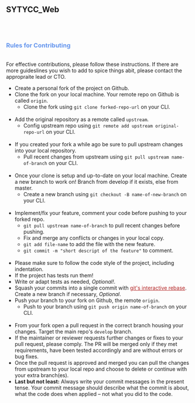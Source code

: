 <style>
  H1 { color: Blue !important; }
  H3 { color: Cornflowerblue !important; }
  a { color: Firebrick !important; }
</style>

## SYTYCC_Web


<br />
<br />

### Rules for Contributing
<br />
For effective contributions, please follow these instructions. If there are more guideslines you wish to add to spice things abit, please contact the appropraite lead or CTO.
<br />

- Create a personal fork of the project on Github.
- Clone the fork on your local machine. Your remote repo on Github is called `origin`.
  - Clone the fork using `git clone forked-repo-url` on your CLI.
  <br />
- Add the original repository as a remote called `upstream`.
  - Config upstream repo using `git remote add upstream original-repo-url` on your CLI.
  <br />
- If you created your fork a while ago be sure to pull upstream changes into your local repository.
  - Pull recent changes from upstream using `git pull upstream name-of-branch` on your CLI.
  <br />
- Once your clone is setup and up-to-date on your local machine. Create a new branch to work on! Branch from develop if it exists, else from master.
  - Create a new branch using `git checkout -B name-of-new-branch` on your CLI.
  <br />
- Implement/fix your feature, comment your code before pushing to your forked repo.
  - `git pull upstream name-of-branch` to pull recent changes before pushing.
  - Fix and merge any conflicts or changes in your local copy.
  - `git add file-name` to add the file with the new feature.
  - `git commit -m "short descript of the feature"` to comment.
  <br />
- Please make sure to follow the code style of the project, including indentation.
- If the project has tests run them!
- Write or adapt tests as needed, *Optional!*.
- Squash your commits into a single commit with [git's interactive rebase](https://docs.github.com/en/get-started/using-git/about-git-rebase). Create a new branch if necessary, *Optional*.
- Push your branch to your fork on Github, the remote `origin`.
  - Push to your branch using `git push origin name-of-branch` on your CLI.
  <br />
- From your fork open a pull request in the correct branch housing your changes. Target the main repo's `develop` branch.
- If the maintainer or reviewer requests further changes or fixes to your pull request, please comply. The PR will be merged only if they met requirements, have been tested accordingly and are without errors or bug fixes.
- Once the pull request is approved and merged you can pull the changes from upstream to your local repo and choose to delete or continue with your extra branch(es).
- **Last but not least:** Always write your commit messages in the present tense. Your commit message should describe what the commit is about, what the code does when applied – not what you did to the code.